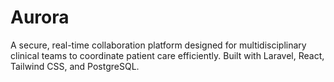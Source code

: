 # Aurora
A secure, real-time collaboration platform designed for multidisciplinary clinical teams to coordinate patient care efficiently. Built with Laravel, React, Tailwind CSS, and PostgreSQL.
